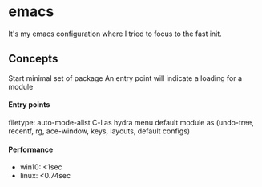 # emacs

It's my emacs configuration where I tried to focus to the fast init.

## Concepts
Start minimal set of package
An entry point will indicate a loading for a module

#### Entry points
filetype: auto-mode-alist
C-l as hydra menu
default module as (undo-tree, recentf, rg, ace-window, keys, layouts, default configs)

#### Performance
- win10: <1sec
- linux: <0.74sec
